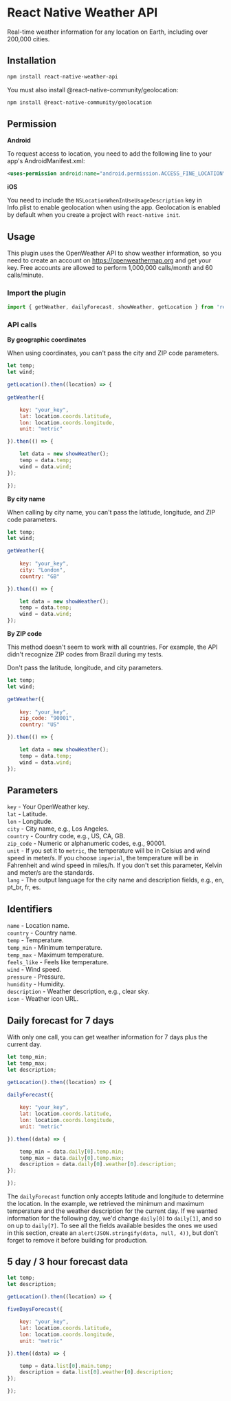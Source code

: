 # React Native Weather API

Real-time weather information for any location on Earth, including over 200,000 cities.

## Installation

```bash
npm install react-native-weather-api
```
You must also install @react-native-community/geolocation:

```bash
npm install @react-native-community/geolocation
```

## Permission

**Android**

To request access to location, you need to add the following line to your app's AndroidManifest.xml:

```xml
<uses-permission android:name="android.permission.ACCESS_FINE_LOCATION" />
```

**iOS**

You need to include the `NSLocationWhenInUseUsageDescription` key in Info.plist to enable geolocation when using the app. Geolocation is enabled by default when you create a project with `react-native init`.

## Usage

This plugin uses the OpenWeather API to show weather information, so you need to create an account on https://openweathermap.org and get your key. Free accounts are allowed to perform 1,000,000 calls/month and 60 calls/minute.

### Import the plugin

```javascript
import { getWeather, dailyForecast, showWeather, getLocation } from 'react-native-weather-api';
```

### API calls 

**By geographic coordinates**

When using coordinates, you can't pass the city and ZIP code parameters.

```javascript
let temp;
let wind;

getLocation().then((location) => {
			
getWeather({

	key: "your_key",
	lat: location.coords.latitude,
	lon: location.coords.longitude,
	unit: "metric"

}).then(() => {

	let data = new showWeather();
	temp = data.temp;
	wind = data.wind;
});

});
```

**By city name**

When calling by city name, you can't pass the latitude, longitude, and ZIP code parameters.

```javascript
let temp;
let wind;

getWeather({
			
	key: "your_key",
	city: "London",
	country: "GB"

}).then(() => {

	let data = new showWeather();
	temp = data.temp;
	wind = data.wind;
});
```

**By ZIP code**

This method doesn't seem to work with all countries. For example, the API didn't recognize ZIP codes from Brazil during my tests.

Don't pass the latitude, longitude, and city parameters.

```javascript
let temp;
let wind;

getWeather({
			
	key: "your_key",
	zip_code: "90001",
	country: "US"

}).then(() => {

	let data = new showWeather();
	temp = data.temp;
	wind = data.wind;
});
```

## Parameters

`key` - Your OpenWeather key.<br> 
`lat` - Latitude.<br> 
`lon` - Longitude.<br> 
`city` - City name, e.g., Los Angeles.<br> 
`country` - Country code, e.g., US, CA, GB.<br> 
`zip_code` - Numeric or alphanumeric codes, e.g., 90001.<br>
`unit` - If you set it to `metric`, the temperature will be in Celsius and wind speed in meter/s. If you choose `imperial`, the temperature will be in Fahrenheit and wind speed in miles/h. If you don't set this parameter, Kelvin and meter/s are the standards.<br>
`lang` - The output language for the city name and description fields, e.g., en, pt_br, fr, es.

## Identifiers

`name` - Location name.<br>
`country` - Country name.<br>
`temp` - Temperature.<br>
`temp_min` - Minimum temperature.<br>
`temp_max` - Maximum temperature.<br>
`feels_like` - Feels like temperature.<br>
`wind` - Wind speed.<br>
`pressure` - Pressure.<br>
`humidity` - Humidity.<br>
`description` - Weather description, e.g., clear sky.<br>
`icon` - Weather icon URL.

## Daily forecast for 7 days

With only one call, you can get weather information for 7 days plus the current day. 

```javascript
let temp_min;
let temp_max;
let description;

getLocation().then((location) => {
			
dailyForecast({

	key: "your_key",
	lat: location.coords.latitude,
	lon: location.coords.longitude,
	unit: "metric"

}).then((data) => {

	temp_min = data.daily[0].temp.min;
	temp_max = data.daily[0].temp.max;
	description = data.daily[0].weather[0].description;
});

});
```

The `dailyForecast` function only accepts latitude and longitude to determine the location. In the example, we retrieved the minimum and maximum temperature and the weather description for the current day. If we wanted information for the following day, we'd change `daily[0]` to `daily[1]`, and so on up to `daily[7]`. To see all the fields available besides the ones we used in this section, create an `alert(JSON.stringify(data, null, 4))`, but don't forget to remove it before building for production.

## 5 day / 3 hour forecast data

```javascript
let temp;
let description;

getLocation().then((location) => {
			
fiveDaysForecast({

	key: "your_key",
	lat: location.coords.latitude,
	lon: location.coords.longitude,
	unit: "metric"

}).then((data) => {

	temp = data.list[0].main.temp;
	description = data.list[0].weather[0].description;
});

});
```